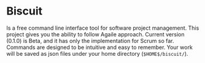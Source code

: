 # Biscuit
Is a free command line interface tool for software project management. This project gives you the ability to follow Agaile approach. Current version (0.1.0) is Beta, and it has only the implementation for Scrum so far. Commands are designed to be intuitive and easy to remember. Your work will be saved as json files under your home directory (`$HOME$/biscuit/`).



